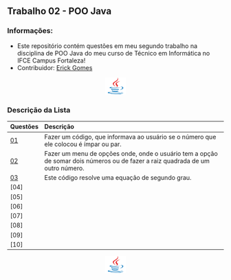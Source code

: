 ## Trabalho 02 - POO Java

### Informações:
- Este repositório contém questões em meu segundo trabalho na disciplina de POO Java do meu curso de Técnico em Informática no IFCE Campus Fortaleza!
- Contribuidor: [Erick Gomes](https://github.com/erickgms01)

<div align="center">
  <img height="40" width="50" src="https://raw.githubusercontent.com/devicons/devicon/master/icons/java/java-original.svg">
</div>

### Descrição da Lista
| Questões | Descrição |
| ------------- |:-------------|
|[01](https://github.com/Laraagr1/T2_POO_2022.2/tree/main/01%20-%20ParOuImpar)|Fazer um código, que informava ao usuário se o número que ele colocou é ímpar ou par.|
|[02](https://github.com/Laraagr1/T2_POO_2022.2/tree/main/02%20-%20Op%C3%A7%C3%B5es)|Fazer um menu de opções onde, onde o usuário tem a opção de somar dois números ou de fazer a raiz quadrada de um outro número.|
|[03](https://github.com/Laraagr1/T2_POO_2022.2/tree/main/03%20-%20Equa%C3%A7%C3%A3oSegundoGrau)|Este código resolve uma equação de segundo grau.|
|[04]|
|[05]|
|[06]|
|[07]|
|[08]|
|[09]|
|[10]|
<div align="center">
  <img height="40" width="50" src="https://raw.githubusercontent.com/devicons/devicon/master/icons/java/java-original.svg">
</div>

